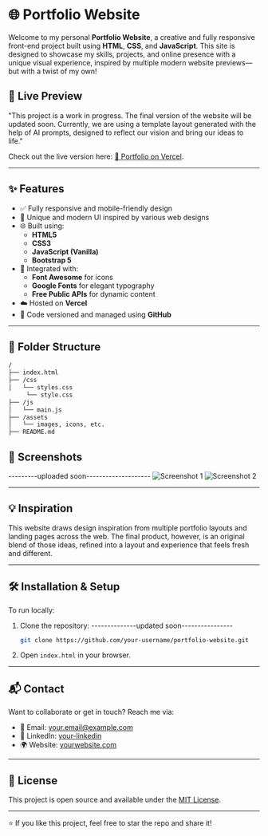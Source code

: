 
# 🌐 Portfolio Website

Welcome to my personal **Portfolio Website**, a creative and fully responsive front-end project built using **HTML**, **CSS**, and **JavaScript**. This site is designed to showcase my skills, projects, and online presence with a unique visual experience, inspired by multiple modern website previews—but with a twist of my own!

## 🚀 Live Preview
"This project is a work in progress. The final version of the website will be updated soon. Currently, we are using a template layout generated with the help of AI prompts, designed to reflect our vision and bring our ideas to life."

Check out the live version here: [🔗 Portfolio on Vercel](https://portfolio-website-ruby-nine-56.vercel.app/).

---

## ✨ Features

- ✅ Fully responsive and mobile-friendly design
- 🎨 Unique and modern UI inspired by various web designs
- 🌐 Built using:
  - **HTML5**
  - **CSS3**
  - **JavaScript (Vanilla)**
  - **Bootstrap 5**
- 🔌 Integrated with:
  - **Font Awesome** for icons
  - **Google Fonts** for elegant typography
  - **Free Public APIs** for dynamic content
- ☁️ Hosted on **Vercel**
- 💾 Code versioned and managed using **GitHub**

---

## 📁 Folder Structure

```bash
/
├── index.html
├── /css
│   └── styles.css
     └── style.css
├── /js
│   └── main.js
├── /assets
│   └── images, icons, etc.
├── README.md
````

## 📸 Screenshots
---------uploaded soon--------------------
![Screenshot 1](https://your-screenshot-link)
![Screenshot 2](https://your-screenshot-link)

---

## 💡 Inspiration

This website draws design inspiration from multiple portfolio layouts and landing pages across the web. The final product, however, is an original blend of those ideas, refined into a layout and experience that feels fresh and different.

---

## 🛠️ Installation & Setup

To run locally:

1. Clone the repository:
--------------updated soon----------------
   ```bash
   git clone https://github.com/your-username/portfolio-website.git
   ```
2. Open `index.html` in your browser.

---

## 📬 Contact

Want to collaborate or get in touch? Reach me via:

* 📧 Email: [your.email@example.com](mailto:your.email@example.com)
* 💼 LinkedIn: [your-linkedin](https://linkedin.com/in/your-username)
* 🌍 Website: [yourwebsite.com](https://yourwebsite.com)

---

## 📄 License

This project is open source and available under the [MIT License](LICENSE).

---

⭐ If you like this project, feel free to star the repo and share it!
